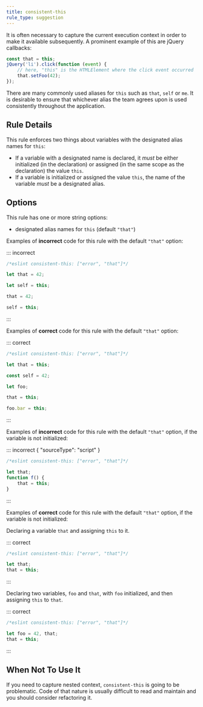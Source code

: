```yaml
---
title: consistent-this
rule_type: suggestion
---
```



It is often necessary to capture the current execution context in order to make it available subsequently. A prominent example of this are jQuery callbacks:

```js
const that = this;
jQuery('li').click(function (event) {
    // here, "this" is the HTMLElement where the click event occurred
    that.setFoo(42);
});
```

There are many commonly used aliases for `this` such as `that`, `self` or `me`. It is desirable to ensure that whichever alias the team agrees upon is used consistently throughout the application.

## Rule Details

This rule enforces two things about variables with the designated alias names for `this`:

* If a variable with a designated name is declared, it *must* be either initialized (in the declaration) or assigned (in the same scope as the declaration) the value `this`.
* If a variable is initialized or assigned the value `this`, the name of the variable *must* be a designated alias.

## Options

This rule has one or more string options:

* designated alias names for `this` (default `"that"`)

Examples of **incorrect** code for this rule with the default `"that"` option:

::: incorrect

```js
/*eslint consistent-this: ["error", "that"]*/

let that = 42;

let self = this;

that = 42;

self = this;
```

:::

Examples of **correct** code for this rule with the default `"that"` option:

::: correct

```js
/*eslint consistent-this: ["error", "that"]*/

let that = this;

const self = 42;

let foo;

that = this;

foo.bar = this;
```

:::

Examples of **incorrect** code for this rule with the default `"that"` option, if the variable is not initialized:

::: incorrect { "sourceType": "script" }

```js
/*eslint consistent-this: ["error", "that"]*/

let that;
function f() {
    that = this;
}
```

:::

Examples of **correct** code for this rule with the default `"that"` option, if the variable is not initialized:

Declaring a variable `that` and assigning `this` to it.

::: correct

```js
/*eslint consistent-this: ["error", "that"]*/

let that;
that = this;
```

:::

Declaring two variables, `foo` and `that`, with `foo` initialized, and then assigning `this` to `that`.

::: correct

```js
/*eslint consistent-this: ["error", "that"]*/

let foo = 42, that;
that = this;
```

:::

## When Not To Use It

If you need to capture nested context, `consistent-this` is going to be problematic. Code of that nature is usually difficult to read and maintain and you should consider refactoring it.
